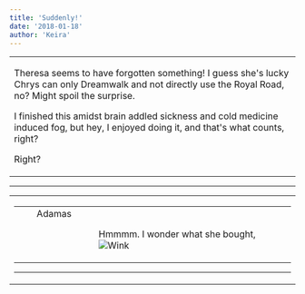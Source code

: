 ```yaml
---
title: 'Suddenly!'
date: '2018-01-18'
author: 'Keira'
---
```


<div>
<!-- Main content here -->
<table border="0" class="post"><tbody><tr><td>
   
   <div class="post_body">
       <p>Theresa seems to have forgotten something! I guess she's lucky Chrys can only Dreamwalk and not directly use the Royal Road, no? Might spoil the surprise.</p><p>I finished this amidst brain addled sickness and cold medicine induced fog, but hey, I enjoyed doing it, and that's what counts, right?</p><p>Right?</p>
   </div>
   </td></tr>
   </tbody></table><hr><table style="width:100%; border:0;" class="comment_table"><tbody><tr><td width="100%"><a name=""> </a><div style="width:100%;" class="comment"><table border="0" width="100%"><tbody><tr><td align="center" valign="top" width="125">
<span class="comment_title"><center>Adamas<br></center><a name="3084">&nbsp;</a></span><br>
<center><img src="https://www.gravatar.com/avatar.php?gravatar_id=63b5da7dbecbf4a2fac891b8f15ccbc4&amp;default=http%3A%2F%2Fmysteriesofthearcana.com%2Ftemplates%2Fmain%2Fimages%2Favatar.gif&amp;size=80&amp;rating=g" border="0" alt=""></center>
</td>
<td valign="top">


<p class="comment_text"> </p><p class="comment_text"><br> Hmmmm. I wonder what she bought, <img src="/smilies/wink1.gif" alt="Wink" border="0"><br></p>
 

</td></tr></tbody></table>
<hr></div></td></tr></tbody></table>
<!-- End main content -->
              </div>
